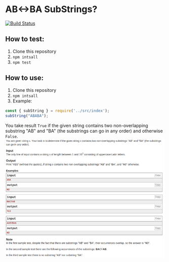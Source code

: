 # AB<->BA SubStrings?

[![Build Status](https://travis-ci.com/boivlad/ab-ba-string.svg?branch=feature/MSVLAD-72)](https://travis-ci.com/boivlad/ab-ba-string)

## How to test:
1. Clone this repository
2. `npm intsall`
3. `npm test`
## How to use:
1. Clone this repository
2. `npm intsall`
3. Example:
```javascript
const { subString } = require('../src/index');
subString("ABABA");
```
You take result `True` if the given string contains two non-overlapping substring "AB" and "BA" (the substrings can go in any order) and otherwise `False`.
![Task](./Task.png)
